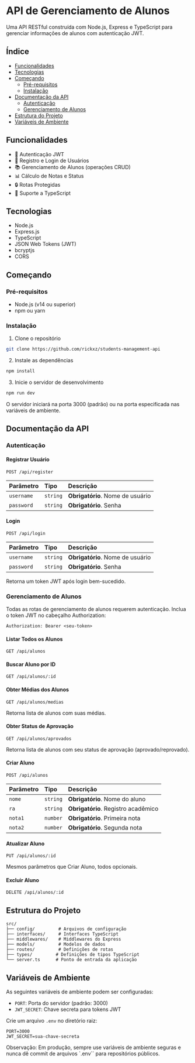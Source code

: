 # API de Gerenciamento de Alunos

Uma API RESTful construída com Node.js, Express e TypeScript para gerenciar informações de alunos com autenticação JWT.

## Índice

- [Funcionalidades](#funcionalidades)
- [Tecnologias](#tecnologias)
- [Começando](#começando)
  - [Pré-requisitos](#pré-requisitos)
  - [Instalação](#instalação)
- [Documentação da API](#documentação-da-api)
  - [Autenticação](#autenticação)
  - [Gerenciamento de Alunos](#gerenciamento-de-alunos)
- [Estrutura do Projeto](#estrutura-do-projeto)
- [Variáveis de Ambiente](#variáveis-de-ambiente)

## Funcionalidades

- 🔐 Autenticação JWT
- 👥 Registro e Login de Usuários
- 📚 Gerenciamento de Alunos (operações CRUD)
- 📊 Cálculo de Notas e Status
- 🔒 Rotas Protegidas
- 📝 Suporte a TypeScript

## Tecnologias

- Node.js
- Express.js
- TypeScript
- JSON Web Tokens (JWT)
- bcryptjs
- CORS

## Começando

### Pré-requisitos

- Node.js (v14 ou superior)
- npm ou yarn

### Instalação

1. Clone o repositório
```bash
git clone https://github.com/rickxz/students-management-api
```

2. Instale as dependências
```bash
npm install
```

3. Inicie o servidor de desenvolvimento
```bash
npm run dev
```

O servidor iniciará na porta 3000 (padrão) ou na porta especificada nas variáveis de ambiente.

## Documentação da API

### Autenticação

#### Registrar Usuário
```http
POST /api/register
```
| Parâmetro  | Tipo     | Descrição   |
| :--------- | :------- | :------------ |
| `username` | `string` | **Obrigatório**. Nome de usuário |
| `password` | `string` | **Obrigatório**. Senha |

#### Login
```http
POST /api/login
```
| Parâmetro  | Tipo     | Descrição   |
| :--------- | :------- | :------------ |
| `username` | `string` | **Obrigatório**. Nome de usuário |
| `password` | `string` | **Obrigatório**. Senha |

Retorna um token JWT após login bem-sucedido.

### Gerenciamento de Alunos

Todas as rotas de gerenciamento de alunos requerem autenticação. Inclua o token JWT no cabeçalho Authorization:
```
Authorization: Bearer <seu-token>
```

#### Listar Todos os Alunos
```http
GET /api/alunos
```

#### Buscar Aluno por ID
```http
GET /api/alunos/:id
```

#### Obter Médias dos Alunos
```http
GET /api/alunos/medias
```
Retorna lista de alunos com suas médias.

#### Obter Status de Aprovação
```http
GET /api/alunos/aprovados
```
Retorna lista de alunos com seu status de aprovação (aprovado/reprovado).

#### Criar Aluno
```http
POST /api/alunos
```
| Parâmetro | Tipo     | Descrição   |
| :-------- | :------- | :------------ |
| `nome`    | `string` | **Obrigatório**. Nome do aluno |
| `ra`      | `string` | **Obrigatório**. Registro acadêmico |
| `nota1`   | `number` | **Obrigatório**. Primeira nota |
| `nota2`   | `number` | **Obrigatório**. Segunda nota |

#### Atualizar Aluno
```http
PUT /api/alunos/:id
```
Mesmos parâmetros que Criar Aluno, todos opcionais.

#### Excluir Aluno
```http
DELETE /api/alunos/:id
```

## Estrutura do Projeto

```
src/
├── config/         # Arquivos de configuração
├── interfaces/     # Interfaces TypeScript
├── middlewares/    # Middlewares do Express
├── models/         # Modelos de dados
├── routes/         # Definições de rotas
├── types/         # Definições de tipos TypeScript
└── server.ts      # Ponto de entrada da aplicação
```

## Variáveis de Ambiente

As seguintes variáveis de ambiente podem ser configuradas:

- `PORT`: Porta do servidor (padrão: 3000)
- `JWT_SECRET`: Chave secreta para tokens JWT

Crie um arquivo `.env` no diretório raiz:
```env
PORT=3000
JWT_SECRET=sua-chave-secreta
```

Observação: Em produção, sempre use variáveis de ambiente seguras e nunca dê commit de arquivos `.env`` para repositórios públicos.